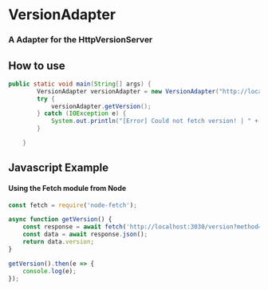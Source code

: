 # VersionAdapter

### A Adapter for the HttpVersionServer

## How to use
```java
public static void main(String[] args) {
		VersionAdapter versionAdapter = new VersionAdapter("http://localhost:3030/version?method=GET", UserAgent.MOZILLA_5_0);
		try {
			versionAdapter.getVersion(); 
		} catch (IOException e) {
			System.out.println("[Error] Could not fetch version! | " + e.getMessage());
		}

	}
```

## Javascript Example
#### Using the Fetch module from Node

```javascript
const fetch = require('node-fetch');

async function getVersion() {
    const response = await fetch('http://localhost:3030/version?method=GET');
    const data = await response.json();
    return data.version;
}

getVersion().then(e => {
    console.log(e);
});
```
